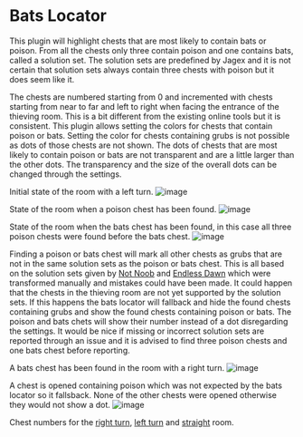 # Bats Locator
This plugin will highlight chests that are most likely to contain bats or poison. From all the chests only three contain poison and one contains bats, called a solution set. The solution sets are predefined by Jagex and it is not certain that solution sets always contain three chests with poison but it does seem like it.

The chests are numbered starting from 0 and incremented with chests starting from near to far and left to right when facing the entrance of the thieving room. This is a bit different from the existing online tools but it is consistent. This plugin allows setting the colors for chests that contain poison or bats. Setting the color for chests containing grubs is not possible as dots of those chests are not shown. The dots of chests that are most likely to contain poison or bats are not transparent and are a little larger than the other dots. The transparency and the size of the overall dots can be changed through the settings.

Initial state of the room with a left turn.
![image](https://user-images.githubusercontent.com/47870624/71720983-c27e1f80-2e23-11ea-9c7c-9af7263dd45b.png)

State of the room when a poison chest has been found.
![image](https://user-images.githubusercontent.com/47870624/71721430-52709900-2e25-11ea-95b7-005a804b3f75.png)

State of the room when the bats chest has been found, in this case all three poison chests were found before the bats chest.
![image](https://user-images.githubusercontent.com/47870624/71721401-281edb80-2e25-11ea-9338-62cb9f71b575.png)

Finding a poison or bats chest will mark all other chests as grubs that are not in the same solution sets as the poison or bats chest. This is all based on the solution sets given by [Not Noob](https://dikkenoob.github.io/) and [Endless Dawn](https://docs.google.com/spreadsheets/d/1eEf8yI_MG6cKuIXSqsMKO8YfuQSn5pxWtGWxSDaqUsA) which were transformed manually and mistakes could have been made. It could happen that the chests in the thieving room are not yet supported by the solution sets. If this happens the bats locator will fallback and hide the found chests containing grubs and show the found chests containing poison or bats. The poison and bats chets will show their number instead of a dot disregarding the settings. It would be nice if missing or incorrect solution sets are reported through an issue and it is advised to find three poison chests and one bats chest before reporting.

A bats chest has been found in the room with a right turn. 
![image](https://user-images.githubusercontent.com/47870624/71723121-bc8c3c80-2e2b-11ea-9fbf-4f7dc51593f7.png)

A chest is opened containing poison which was not expected by the bats locator so it fallsback. None of the other chests were opened otherwise they would not show a dot.
![image](https://user-images.githubusercontent.com/47870624/71723147-d3329380-2e2b-11ea-8586-599722e41fc2.png)

Chest numbers for the [right turn](https://user-images.githubusercontent.com/47870624/71784595-49cebd00-2ff5-11ea-909f-f06fc2210fb9.png), [left turn](https://user-images.githubusercontent.com/47870624/71784591-3cb1ce00-2ff5-11ea-9802-b5257508edfe.png) and [straight](https://user-images.githubusercontent.com/47870624/71784556-f52b4200-2ff4-11ea-8822-dda26edcf2ae.png) room.
